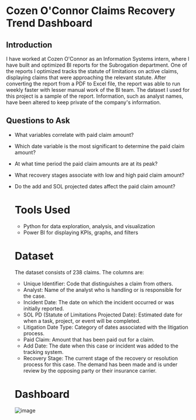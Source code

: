 # Cozen O'Connor Claims Recovery Trend Dashboard

## Introduction
I have worked at Cozen O'Connor as an Information Systems intern, where I have built and optimized BI reports for the Subrogation department. One of the reports I optimized tracks the statute of limitations on active claims, displaying claims that were approaching the relevant statute. After converting the report from a PDF to Excel file, the report was able to run weekly faster with lesser manual work of the BI team. The dataset I used for this project is a sample of the report. Information, such as analyst names, have been altered to keep private of the company's information.

## Questions to Ask
- What variables correlate with paid claim amount?
- Which date variable is the most significant to determine the paid claim amount?
- At what time period the paid claim amounts are at its peak?
- What recovery stages associate with low and high paid claim amount?
- Do the add and SOL projected dates affect the paid claim amount?

  # Tools Used
  - Python for data exploration, analysis, and visualization
  - Power BI for displaying KPIs, graphs, and filters

  # Dataset

  The dataset consists of 238 claims. The columns are:
  - Unique Identifier: Code that distinguishes a claim from others.
  - Analyst: Name of the analyst who is handling or is responsible for the case.
  - Incident Date: The date on which the incident occurred or was initially reported.
  - SOL PD (Statute of Limitations Projected Date): Estimated date for when a task, project, or event will be completed.
  - Litigation Date Type: Category of dates associated with the litigation process.
  - Paid Claim: Amount that has been paid out for a claim.
  - Add Date: The date when this case or incident was added to the tracking system.
  - Recovery Stage: The current stage of the recovery or resolution process for this case. The demand has been made and is under review by the opposing party or their insurance carrier.
 
  # Dashboard
  ![image](https://github.com/user-attachments/assets/d077c6d2-b4ca-404c-b151-9c5572e12d3a)

